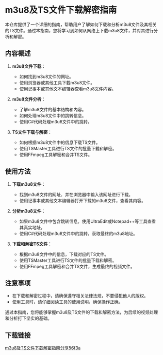 # m3u8及TS文件下载解密指南

本仓库提供了一个详细的指南，帮助用户了解如何下载和分析m3u8文件及其相关的TS文件。通过本指南，您将学习到如何从网络上下载m3u8文件，并对其进行分析和解密。

## 内容概述

1. **m3u8文件下载**：
   - 如何找到m3u8文件的网址。
   - 使用浏览器或其他工具下载m3u8文件。
   - 使用记事本或其他文本编辑器查看m3u8文件内容。

2. **m3u8文件分析**：
   - 了解m3u8文件的基本结构和内容。
   - 如何处理m3u8文件中的跳转信息。
   - 使用C#代码处理m3u8文件中的跳转。

3. **TS文件下载与解密**：
   - 如何根据m3u8文件中的信息下载TS文件。
   - 使用TSMaster工具进行TS文件的批量下载和解密。
   - 使用FFmpeg工具解密和合并TS文件。

## 使用方法

1. **下载m3u8文件**：
   - 找到m3u8文件的网址，并在浏览器中输入该网址进行下载。
   - 使用记事本或其他文本编辑器打开下载的m3u8文件，查看其内容。

2. **分析m3u8文件**：
   - 如果m3u8文件中包含跳转信息，使用UltraEdit或Notepad++等工具查看其真实地址。
   - 使用C#代码处理m3u8文件中的跳转，获取最终的m3u8地址。

3. **下载和解密TS文件**：
   - 根据m3u8文件中的信息，下载对应的TS文件。
   - 使用TSMaster工具进行TS文件的批量下载和解密。
   - 使用FFmpeg工具解密和合并TS文件，生成最终的视频文件。

## 注意事项

- 在下载和解密过程中，请确保遵守相关法律法规，不要侵犯他人的版权。
- 使用工具时，请仔细阅读工具的使用说明，确保操作正确。

通过本指南，您将能够掌握m3u8及TS文件的下载和解密方法，为后续的视频处理和分析打下坚实的基础。

## 下载链接

[m3u8及TS文件下载解密指南分享56f3a](https://pan.quark.cn/s/b8d65b165bfe)